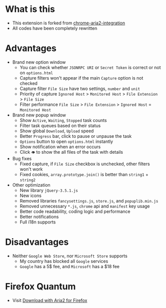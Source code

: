 # What is this

- This extension is forked from [chrome-aria2-integration](https://github.com/robbielj/chrome-aria2-integration)
- All codes have been completely rewritten

# Advantages

- Brand new option window
  - You can check whether `JSONRPC URI` or `Secret Token` is correct or not on `options.html`
  - Capture filters won't appear if the main `Capture` option is not checked
  - Capture filter `File Size` have two settings, `number` and `unit`
  - Priority of capture `Ignored Host` > `Monitored Host` > `File Extension` > `File Size`
  - Filter performance `File Size` > `File Extension` > `Ignored Host` = `Monitored Host`
- Brand new popup window
  - Show `Active`, `Waiting`, `Stopped` task counts
  - Filter task queues based on their status
  - Show global `Download`, `Upload` speed
  - Better `Progress` bar, click to pause or unpause the task
  - `Options` button to open `options.html` instantly
  - Show notification when an error occurs
  - Click `👁️` to show the all files of the task with details
- Bug fixes
  - Fixed capture, if `File Size` checkbox is unchecked, other filters won't work
  - Fixed cookies, `array.prototype.join()` is better than `string1` + `string2`
- Other optimization
  - New library `jQuery-3.5.1.js`
  - New icons
  - Removed libraries `fancysettings.js`, `store.js`, and `popuplib.min.js`
  - Removed unnecessary `*.js`, `chrome` api and `manifest` key usage
  - Better code readability, coding logic and performance
  - Better notifications
  - Full i18n supports

# Disadvantages

- Neither `Google Web Store`, nor `Microsoft Store` supports
  - My country has blocked all `Google` services
  - `Google` has a 5$ fee, and `Microsoft` has a $18 fee

# Firefox Quantum

- Visit [Download with Aria2 for Firefox](https://github.com/jc3213/download_with_aria2-firefox/)
